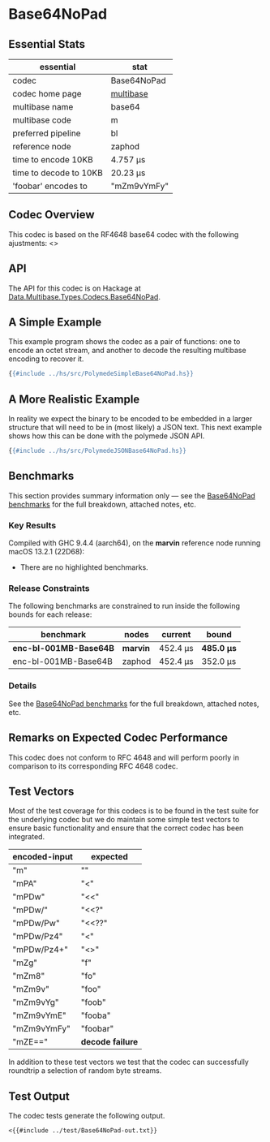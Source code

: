 # Base64NoPad

## Essential Stats

| essential              | stat                                                   |
| ---------------------- | ------------------------------------------------------ |
| codec                  | Base64NoPad                                            |
| codec home page        | [multibase](https://github.com/multiformats/multibase) |
| multibase name         | base64                                                 |
| multibase code         | m                                                      |
| preferred pipeline     | bl                                                     |
| reference node         | zaphod                                                 |
| time to encode 10KB    | 4.757 μs                                               |
| time to decode to 10KB | 20.23 μs                                               |
| 'foobar' encodes to    | "mZm9vYmFy"                                            |


## Codec Overview

This codec is based on the RF4648 base64 codec with the following ajustments:
<<Ajustments>>


## API

The API for this codec is on Hackage at [Data.Multibase.Types.Codecs.Base64NoPad](https://hackage.haskell.org/package/polymede-0.0.0.1/docs/Data-Multibase-Types-Codecs-Base64NoPad.html).

## A Simple Example

This example program shows the codec as a pair of functions: one to encode an octet stream, 
and another to decode the resulting multibase encoding to recover it.

```haskell
{{#include ../hs/src/PolymedeSimpleBase64NoPad.hs}}
```

## A More Realistic Example

In reality we expect the binary to be encoded to be embedded in a larger structure that will need
to be in (most likely) a JSON text. This next example shows how this can be done with the polymede
JSON API.

```haskell
{{#include ../hs/src/PolymedeJSONBase64NoPad.hs}}
```

## Benchmarks


This section provides summary information only &mdash; see the [Base64NoPad benchmarks](https://cdornan.github.io/polymede-benchmarks/benchmarks/0.0.0.1/Base64NoPad.html) for the full
breakdown, attached notes, etc.

### Key Results

Compiled with GHC 9.4.4 (aarch64), on the **marvin** reference node running macOS 13.2.1 (22D68):

* There are no highlighted benchmarks.

### Release Constraints

The following benchmarks are constrained to run inside the following bounds for each release:

| benchmark                | nodes      | current  | bound        |
| ------------------------ | ---------- | -------- | ------------ |
| **enc-bl-001MB-Base64B** | **marvin** | 452.4 μs | **485.0 μs** |
| enc-bl-001MB-Base64B     | zaphod     | 452.4 μs | 352.0 μs     |

### Details

See the [Base64NoPad benchmarks](https://cdornan.github.io/polymede-benchmarks/benchmarks/0.0.0.1/Base64NoPad.html) for the full breakdown, attached notes, etc.


## Remarks on Expected Codec Performance

This codec does not conform to RFC 4648 and will perform poorly in comparison to
its corresponding RFC 4648 codec.


## Test Vectors

Most of the test coverage for this codecs is to be found in the test suite for the underlying
codec but we do maintain some simple test vectors to ensure basic functionality and ensure that 
the correct codec has been integrated.

| encoded-input | expected           |
| ------------- | ------------------ |
| "m"           | ""                 |
| "mPA"         | "<"                |
| "mPDw"        | "<<"               |
| "mPDw/"       | "<<?"              |
| "mPDw/Pw"     | "<<??"             |
| "mPDw/Pz4"    | "<<??>"            |
| "mPDw/Pz4+"   | "<<??>>"           |
| "mZg"         | "f"                |
| "mZm8"        | "fo"               |
| "mZm9v"       | "foo"              |
| "mZm9vYg"     | "foob"             |
| "mZm9vYmE"    | "fooba"            |
| "mZm9vYmFy"   | "foobar"           |
| "mZE=="       | **decode failure** |


In addition to these test vectors we test that the codec can successfully roundtrip a selection of 
random byte streams.

## Test Output

The codec tests generate the following output.

```
<{{#include ../test/Base64NoPad-out.txt}}
```
